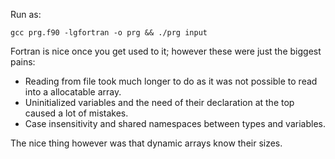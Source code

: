 Run as:
```
gcc prg.f90 -lgfortran -o prg && ./prg input
```

Fortran is nice once you get used to it; however these were just the biggest pains:

* Reading from file took much longer to do as it was not possible to read into a allocatable array.
* Uninitialized variables and the need of their declaration at the top caused a lot of mistakes.
* Case insensitivity and shared namespaces between types and variables.

The nice thing however was that dynamic arrays know their sizes.
